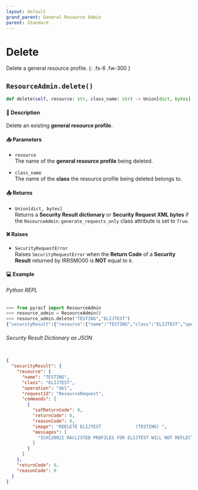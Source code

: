 ```yaml
---
layout: default
grand_parent: General Resource Admin
parent: Standard
---
```


# Delete

Delete a general resource profile.
{: .fs-6 .fw-300 }

## `ResourceAdmin.delete()`

```python
def delete(self, resource: str, class_name: str) -> Union[dict, bytes]:
```

#### 📄 Description

Delete an existing **general resource profile**.

#### 📥 Parameters
* `resource`<br>
  The name of the **general resource profile** being deleted.

* `class_name`<br>
  The name of the **class** the resource profile being deleted belongs to.

#### 📤 Returns
* `Union[dict, bytes]`<br>
  Returns a **Security Result dictionary** or **Security Request XML bytes** if the `ResourceAdmin.generate_requests_only` class attribute is set to `True`.

#### ❌ Raises
* `SecurityRequestError`<br>
  Raises `SecurityRequestError` when the **Return Code** of a **Security Result** returned by IRRSMO00 is **NOT** equal to `0`.

#### 💻 Example

###### Python REPL
```python
>>> from pyracf import ResourceAdmin
>>> resource_admin = ResourceAdmin()
>>> resource_admin.delete("TESTING","ELIJTEST")
{"securityResult":{"resource":{"name":"TESTING","class":"ELIJTEST","operation":"del","requestId":"ResourceRequest","commands":[{"safReturnCode":0,"returnCode":0,"reasonCode":0,"image":"RDELETE ELIJTEST             (TESTING) ","messages":["ICH12002I RACLISTED PROFILES FOR ELIJTEST WILL NOT REFLECT THE DELETION(S) UNTIL A SETROPTS REFRESH IS ISSUED."]}]},"returnCode":0,"reasonCode":0}}
```

###### Security Result Dictionary as JSON
```json

{
  "securityResult": {
    "resource": {
      "name": "TESTING",
      "class": "ELIJTEST",
      "operation": "del",
      "requestId": "ResourceRequest",
      "commands": [
        {
          "safReturnCode": 0,
          "returnCode": 0,
          "reasonCode": 0,
          "image": "RDELETE ELIJTEST             (TESTING) ",
          "messages": [
            "ICH12002I RACLISTED PROFILES FOR ELIJTEST WILL NOT REFLECT THE DELETION(S) UNTIL A SETROPTS REFRESH IS ISSUED."
          ]
        }
      ]
    },
    "returnCode": 0,
    "reasonCode": 0
  }
}
```